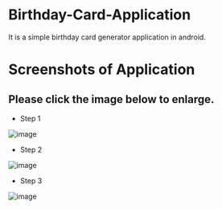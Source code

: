 # Birthday-Card-Application
It is a simple birthday card generator application in android.

# Screenshots of Application

## Please click the image below to enlarge.

- Step 1

![image](https://user-images.githubusercontent.com/69806791/176993340-a278b1c2-8ffc-4686-807f-c7c6edc33710.png)

- Step 2

![image](https://user-images.githubusercontent.com/69806791/176993360-276eb04e-c8cf-4c4f-913f-49ed8e3d3686.png)


- Step 3

![image](https://user-images.githubusercontent.com/69806791/176993371-8ba5db5d-a42a-4e6c-ba5e-9f77483bed80.png)
